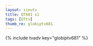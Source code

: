 ```yaml
--- 
layout: sieutv
title: QT681 s1
tags: [QTtv]
thumb_re: globiptv681
---
```

{% include tvadv key="globiptv681" %} 
